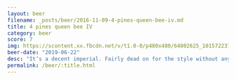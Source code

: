 ```yaml
---
layout: beer
filename: _posts/beer/2016-11-09-4-pines-queen-bee-iv.md
title: 4 pines queen bee IV
category: beer
score: 7
img: https://scontent.xx.fbcdn.net/v/t1.0-0/p480x480/64802625_10157223733798745_4554153423963947008_o.jpg?_nc_cat=101&_nc_ohc=rSdgVB632bEAQl4v8ssCy6CQv41b8oXZl52gc4Vr-cRwZhsQPy35n2sQg&_nc_ht=scontent.xx&oh=9ef04d2eec5d7d9415594b2580443ee3&oe=5E8054B6
beer-date: "2019-06-22"
desc: "It’s a decent imperial. Fairly dead on for the style without any extras. Alcohol comes through a little strong but then it is a strong beer"
permalink: /beer/:title.html
---
```

